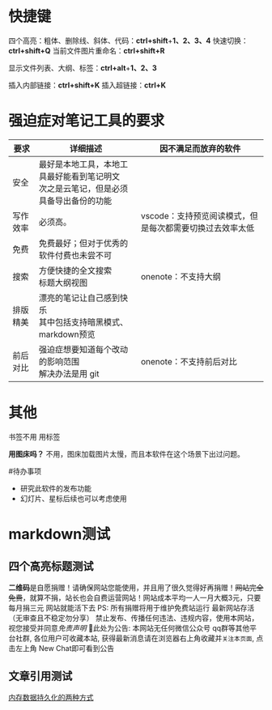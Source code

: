 # 快捷键

四个高亮：粗体、删除线、斜体、代码：**ctrl+shift**+**1、2、3、4**
快速切换：**ctrl+shift+Q**
当前文件图片重命名：**ctrl+shift+R**

显示文件列表、大纲、标签：**ctrl+alt**+**1、2、3**

插入内部链接：**ctrl+shift+K**
插入超链接：**ctrl+K**

# 强迫症对笔记工具的要求

| 要求 | 详细描述 | 因不满足而放弃的软件 |
| ---- | ---- | ---- |
| 安全 | 最好是本地工具，本地工具最好能看到笔记明文<br>次之是云笔记，但是必须具备导出备份的功能 |  |
| 写作效率 | 必须高。 | vscode：支持预览阅读模式，但是每次都需要切换过去效率太低 |
| 免费 | 免费最好；但对于优秀的软件付费也未尝不可 |  |
| 搜索 | 方便快捷的全文搜索<br>标题大纲视图 | onenote：不支持大纲 |
| 排版精美 | 漂亮的笔记让自己感到快乐<br>其中包括支持暗黑模式、markdown预览 |  |
| 前后对比 | 强迫症想要知道每个改动的影响范围<br>解决办法是用 git | onenote：不支持前后对比 |

# 其他

书签不用 用标签

**用图床吗？** 不用，图床加载图片太慢，而且本软件在这个场景下出过问题。

#待办事项 
- 研究此软件的发布功能
- 幻灯片、星标后续也可以考虑使用

# markdown测试

## 四个高亮标题测试

**二维码**是自愿捐赠！请确保网站您能使用，并且用了很久觉得好再捐赠！~~网站完全免费~~，就算不捐，站长也会自费运营网站！网站成本平均一人一月大概3元，只要每月捐三元 网站就能活下去
PS: 所有捐赠将用于维护免费站运行
最新网站存活（无审查且不稳定勿分享）
禁止发布、传播任何违法、违规内容，使用本网站，视您接受并同意*免责声明*
📢此处为公告: 本网站无任何微信公众号 qq群等其他平台社群, 各位用户可收藏本站, 获得最新消息请在浏览器右上角收藏并`关注本页面`, 点击左上角 New Chat即可看到公告

## 文章引用测试

[内存数据持久化的两种方式](内存数据持久化的两种方式.md)